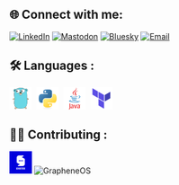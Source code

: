 ## 🌐 Connect with me:
[![LinkedIn](https://custom-icon-badges.demolab.com/badge/LinkedIn-blue?style=for-the-badge&logo=linkedin-white&logoColor=white)](https://www.linkedin.com/in/oalizada/)
[![Mastodon](https://img.shields.io/badge/-Mastodon-6364FF?style=for-the-badge&logo=mastodon&logoColor=white)](https://mastodon.world/@oktant)
[![Bluesky](https://img.shields.io/badge/-Bluesky-0285FF?style=for-the-badge&logo=bluesky&logoColor=white)](https://bsky.app/profile/oktant.bsky.social)
[![Email](https://img.shields.io/badge/-Email-D14836?style=for-the-badge&logo=gmail&logoColor=white)](mailto:dev@alizada.net)



## :hammer_and_wrench: Languages :
<div>
<img src="https://github.com/devicons/devicon/blob/master/icons/go/go-original.svg" title="Go" alt="Go" width="40" height="40"/>&nbsp;
<img src="https://github.com/devicons/devicon/blob/master/icons/python/python-original.svg" title="Python" alt="Python" width="40" height="40"/>&nbsp;
<img src="https://github.com/devicons/devicon/blob/master/icons/java/java-original-wordmark.svg" title="Java" alt="Java" width="40" height="40"/>&nbsp;
<img src="https://github.com/devicons/devicon/blob/master/icons/terraform/terraform-original.svg" title="Terraform" alt="Terraform" width="40" height="40"/>&nbsp;
</div>

## 👨‍💻 Contributing :
<div>
<img src="https://raw.githubusercontent.com/oktant/oktant/main/sekretess_logo.jpg" title="Sekretess" alt="Sekretess" width="40" height="40"/>
<img src="https://github.com/user-attachments/assets/385c5486-df83-4224-a3ea-c49d5b6b571d" title="GrapheneOS" alt="GrapheneOS" width="40" height="40"/>
</div>
